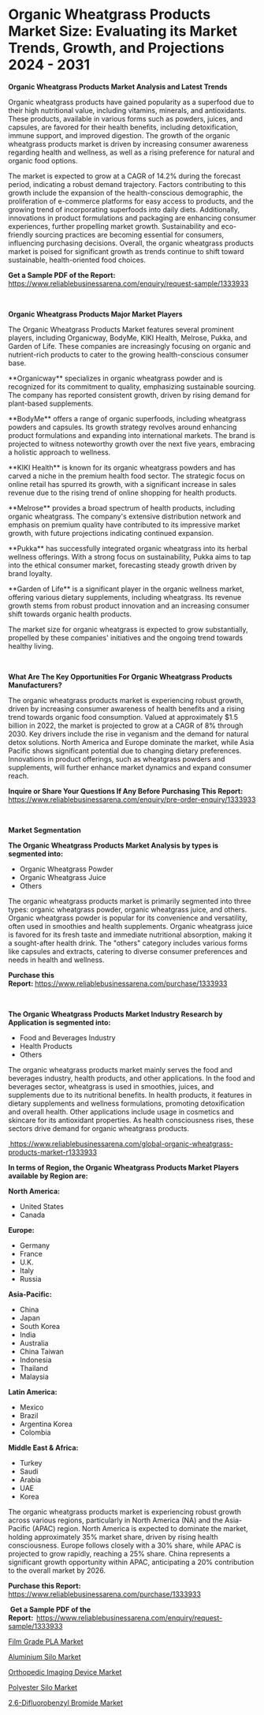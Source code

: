 <p><h1>Organic Wheatgrass Products Market Size: Evaluating its Market Trends, Growth, and Projections 2024 - 2031</h1></p><p><strong>Organic Wheatgrass Products Market Analysis and Latest Trends</strong></p>
<p><p>Organic wheatgrass products have gained popularity as a superfood due to their high nutritional value, including vitamins, minerals, and antioxidants. These products, available in various forms such as powders, juices, and capsules, are favored for their health benefits, including detoxification, immune support, and improved digestion. The growth of the organic wheatgrass products market is driven by increasing consumer awareness regarding health and wellness, as well as a rising preference for natural and organic food options.</p><p>The market is expected to grow at a CAGR of 14.2% during the forecast period, indicating a robust demand trajectory. Factors contributing to this growth include the expansion of the health-conscious demographic, the proliferation of e-commerce platforms for easy access to products, and the growing trend of incorporating superfoods into daily diets. Additionally, innovations in product formulations and packaging are enhancing consumer experiences, further propelling market growth. Sustainability and eco-friendly sourcing practices are becoming essential for consumers, influencing purchasing decisions. Overall, the organic wheatgrass products market is poised for significant growth as trends continue to shift toward sustainable, health-oriented food choices.</p></p>
<p><strong>Get a Sample PDF of the Report:&nbsp;</strong> <a href="https://www.reliablebusinessarena.com/enquiry/request-sample/1333933?utm_campaign=1284&utm_medium=2&utm_source=Github&utm_content=ia&utm_term=01102024&utm_id=organic-wheatgrass-products">https://www.reliablebusinessarena.com/enquiry/request-sample/1333933</a></p>
<p>&nbsp;</p>
<p><strong>Organic Wheatgrass Products Major Market Players</strong></p>
<p><p>The Organic Wheatgrass Products Market features several prominent players, including Organicway, BodyMe, KIKI Health, Melrose, Pukka, and Garden of Life. These companies are increasingly focusing on organic and nutrient-rich products to cater to the growing health-conscious consumer base.</p><p>**Organicway** specializes in organic wheatgrass powder and is recognized for its commitment to quality, emphasizing sustainable sourcing. The company has reported consistent growth, driven by rising demand for plant-based supplements.</p><p>**BodyMe** offers a range of organic superfoods, including wheatgrass powders and capsules. Its growth strategy revolves around enhancing product formulations and expanding into international markets. The brand is projected to witness noteworthy growth over the next five years, embracing a holistic approach to wellness.</p><p>**KIKI Health** is known for its organic wheatgrass powders and has carved a niche in the premium health food sector. The strategic focus on online retail has spurred its growth, with a significant increase in sales revenue due to the rising trend of online shopping for health products.</p><p>**Melrose** provides a broad spectrum of health products, including organic wheatgrass. The company's extensive distribution network and emphasis on premium quality have contributed to its impressive market growth, with future projections indicating continued expansion.</p><p>**Pukka** has successfully integrated organic wheatgrass into its herbal wellness offerings. With a strong focus on sustainability, Pukka aims to tap into the ethical consumer market, forecasting steady growth driven by brand loyalty.</p><p>**Garden of Life** is a significant player in the organic wellness market, offering various dietary supplements, including wheatgrass. Its revenue growth stems from robust product innovation and an increasing consumer shift towards organic health products.</p><p>The market size for organic wheatgrass is expected to grow substantially, propelled by these companies' initiatives and the ongoing trend towards healthy living.</p></p>
<p>&nbsp;</p>
<p><strong>What Are The Key Opportunities For Organic Wheatgrass Products Manufacturers?</strong></p>
<p><p>The organic wheatgrass products market is experiencing robust growth, driven by increasing consumer awareness of health benefits and a rising trend towards organic food consumption. Valued at approximately $1.5 billion in 2022, the market is projected to grow at a CAGR of 8% through 2030. Key drivers include the rise in veganism and the demand for natural detox solutions. North America and Europe dominate the market, while Asia Pacific shows significant potential due to changing dietary preferences. Innovations in product offerings, such as wheatgrass powders and supplements, will further enhance market dynamics and expand consumer reach.</p></p>
<p><strong>Inquire or Share Your Questions If Any Before Purchasing This Report:</strong> <a href="https://www.reliablebusinessarena.com/enquiry/pre-order-enquiry/1333933?utm_campaign=1284&utm_medium=2&utm_source=Github&utm_content=ia&utm_term=01102024&utm_id=organic-wheatgrass-products">https://www.reliablebusinessarena.com/enquiry/pre-order-enquiry/1333933</a></p>
<p>&nbsp;</p>
<p><strong>Market Segmentation</strong></p>
<p><strong>The Organic Wheatgrass Products Market Analysis by types is segmented into:</strong></p>
<p><ul><li>Organic Wheatgrass Powder</li><li>Organic Wheatgrass Juice</li><li>Others</li></ul></p>
<p><p>The organic wheatgrass products market is primarily segmented into three types: organic wheatgrass powder, organic wheatgrass juice, and others. Organic wheatgrass powder is popular for its convenience and versatility, often used in smoothies and health supplements. Organic wheatgrass juice is favored for its fresh taste and immediate nutritional absorption, making it a sought-after health drink. The "others" category includes various forms like capsules and extracts, catering to diverse consumer preferences and needs in health and wellness.</p></p>
<p><strong>Purchase this Report:&nbsp;</strong><a href="https://www.reliablebusinessarena.com/purchase/1333933?utm_campaign=1284&utm_medium=2&utm_source=Github&utm_content=ia&utm_term=01102024&utm_id=organic-wheatgrass-products">https://www.reliablebusinessarena.com/purchase/1333933</a></p>
<p>&nbsp;</p>
<p><strong>The Organic Wheatgrass Products Market Industry Research by Application is segmented into:</strong></p>
<p><ul><li>Food and Beverages Industry</li><li>Health Products</li><li>Others</li></ul></p>
<p><p>The organic wheatgrass products market mainly serves the food and beverages industry, health products, and other applications. In the food and beverages sector, wheatgrass is used in smoothies, juices, and supplements due to its nutritional benefits. In health products, it features in dietary supplements and wellness formulations, promoting detoxification and overall health. Other applications include usage in cosmetics and skincare for its antioxidant properties. As health consciousness rises, these sectors drive demand for organic wheatgrass products.</p></p>
<p><a href="https://www.reliablebusinessarena.com/global-organic-wheatgrass-products-market-r1333933?utm_campaign=1284&utm_medium=2&utm_source=Github&utm_content=ia&utm_term=01102024&utm_id=organic-wheatgrass-products">&nbsp;https://www.reliablebusinessarena.com/global-organic-wheatgrass-products-market-r1333933</a></p>
<p><strong>In terms of Region, the Organic Wheatgrass Products Market Players available by Region are:</strong></p>
<p>
    <p> <strong> North America: </strong>
        <ul>
            <li>United States</li>
            <li>Canada</li>
        </ul>
        </p> 
    <p> <strong> Europe: </strong>
        <ul>
            <li>Germany</li>
            <li>France</li>
            <li>U.K.</li>
            <li>Italy</li>
            <li>Russia</li>
        </ul>
        </p> 
    <p> <strong> Asia-Pacific: </strong>
        <ul>
            <li>China</li>
            <li>Japan</li>
            <li>South Korea</li>
            <li>India</li>
            <li>Australia</li>
            <li>China Taiwan</li>
            <li>Indonesia</li>
            <li>Thailand</li>
            <li>Malaysia</li>
        </ul>
        </p> 
    <p> <strong> Latin America: </strong>
        <ul>
            <li>Mexico</li>
            <li>Brazil</li>
            <li>Argentina Korea</li>
            <li>Colombia</li>
        </ul>
        </p> 
    <p> <strong> Middle East & Africa: </strong>
        <ul>
            <li>Turkey</li>
            <li>Saudi</li>
            <li>Arabia</li>
            <li>UAE</li>
            <li>Korea</li>
        </ul>
    </p>
    </p>
<p><p>The organic wheatgrass products market is experiencing robust growth across various regions, particularly in North America (NA) and the Asia-Pacific (APAC) region. North America is expected to dominate the market, holding approximately 35% market share, driven by rising health consciousness. Europe follows closely with a 30% share, while APAC is projected to grow rapidly, reaching a 25% share. China represents a significant growth opportunity within APAC, anticipating a 20% contribution to the overall market by 2026.</p></p>
<p><strong>Purchase this Report: </strong><a href="https://www.reliablebusinessarena.com/purchase/1333933?utm_campaign=1284&utm_medium=2&utm_source=Github&utm_content=ia&utm_term=01102024&utm_id=organic-wheatgrass-products">https://www.reliablebusinessarena.com/purchase/1333933</a></p>
<p>&nbsp;<strong>Get a Sample PDF of the Report:&nbsp;&nbsp;</strong><a href="https://www.reliablebusinessarena.com/enquiry/request-sample/1333933?utm_campaign=1284&utm_medium=2&utm_source=Github&utm_content=ia&utm_term=01102024&utm_id=organic-wheatgrass-products">https://www.reliablebusinessarena.com/enquiry/request-sample/1333933</a></p>
<p><strong></strong></p>
<p><p><a href="https://issuu.com/reportprime-2/docs/film-grade-pla-market-size-2030.ppt_f1a1faaac349db?utm_campaign=1284&utm_medium=2&utm_source=Github&utm_content=ia&utm_term=01102024&utm_id=organic-wheatgrass-products">Film Grade PLA Market</a></p><p><a href="https://www.linkedin.com/pulse/aluminium-silo-market-indicators-size-regional-breakdown-player-g9ife?utm_campaign=1284&utm_medium=2&utm_source=Github&utm_content=ia&utm_term=01102024&utm_id=organic-wheatgrass-products">Aluminium Silo Market</a></p><p><a href="https://issuu.com/reportprime-2/docs/orthopedic-imaging-device-market-si_fef3125f80375d?utm_campaign=1284&utm_medium=2&utm_source=Github&utm_content=ia&utm_term=01102024&utm_id=organic-wheatgrass-products">Orthopedic Imaging Device Market</a></p><p><a href="https://www.linkedin.com/pulse/polyester-silo-market-transformation-growth-forecasts-driving-ydvde?utm_campaign=1284&utm_medium=2&utm_source=Github&utm_content=ia&utm_term=01102024&utm_id=organic-wheatgrass-products">Polyester Silo Market</a></p><p><a href="https://github.com/tamvrosiya/Market-Research-Report-List-6/blob/main/26-difluorobenzyl-bromide-market.md?utm_campaign=1284&utm_medium=2&utm_source=Github&utm_content=ia&utm_term=01102024&utm_id=organic-wheatgrass-products">2,6-Difluorobenzyl Bromide Market</a></p></p>